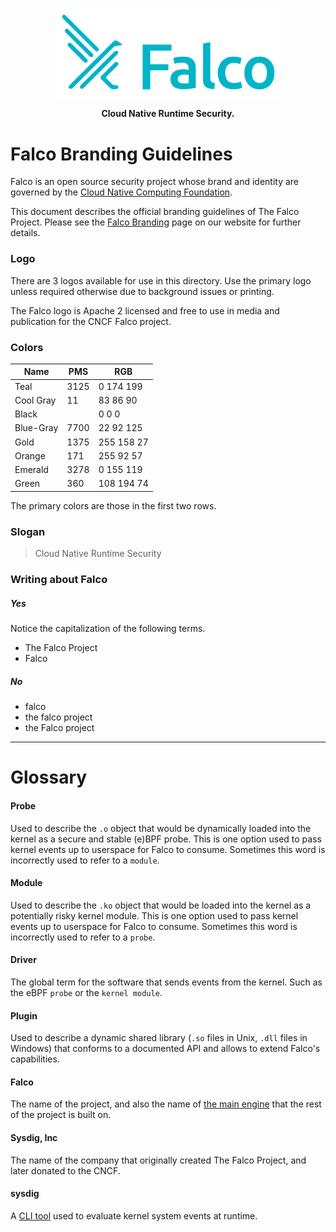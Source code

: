 <p align="center"><img src="primary-logo.png" width="360"></p>
<p align="center"><b>Cloud Native Runtime Security.</b></p>

# Falco Branding Guidelines

Falco is an open source security project whose brand and identity are governed by the [Cloud Native Computing Foundation](https://www.linuxfoundation.org/legal/trademark-usage).

This document describes the official branding guidelines of The Falco Project. Please see the [Falco Branding](https://falco.org/community/falco-brand/) page on our website for further details.

### Logo

There are 3 logos available for use in this directory. Use the primary logo unless required otherwise due to background issues or printing.

The Falco logo is Apache 2 licensed and free to use in media and publication for the CNCF Falco project.

### Colors

| Name      | PMS  | RGB         |
|-----------|------|-------------|
| Teal      | 3125 |   0 174 199 |
| Cool Gray |   11 |  83  86  90 |
| Black     |      |   0   0   0 |
| Blue-Gray | 7700 |  22 92 125  |
| Gold      | 1375 | 255 158  27 |
| Orange    |  171 | 255  92  57 |
| Emerald   | 3278 |   0 155 119 |
| Green     |  360 | 108 194  74 |

The primary colors are those in the first two rows.

### Slogan

> Cloud Native Runtime Security

### Writing about Falco

##### Yes

Notice the capitalization of the following terms.

 - The Falco Project
 - Falco

##### No

 - falco
 - the falco project
 - the Falco project

---

# Glossary 

#### Probe

Used to describe the `.o` object that would be dynamically loaded into the kernel as a secure and stable (e)BPF probe. 
This is one option used to pass kernel events up to userspace for Falco to consume.
Sometimes this word is incorrectly used to refer to a `module`.

#### Module

Used to describe the `.ko` object that would be loaded into the kernel as a potentially risky kernel module.
This is one option used to pass kernel events up to userspace for Falco to consume.
Sometimes this word is incorrectly used to refer to a `probe`.

#### Driver 

The global term for the software that sends events from the kernel. Such as the eBPF `probe` or the `kernel module`.

#### Plugin

Used to describe a dynamic shared library (`.so` files in Unix, `.dll` files in Windows) that conforms to a documented API and allows to extend Falco's capabilities.

#### Falco

The name of the project, and also the name of [the main engine](https://github.com/falcosecurity/falco) that the rest of the project is built on.

#### Sysdig, Inc

The name of the company that originally created The Falco Project, and later donated to the CNCF.

#### sysdig 

A [CLI tool](https://github.com/draios/sysdig) used to evaluate kernel system events at runtime. 

